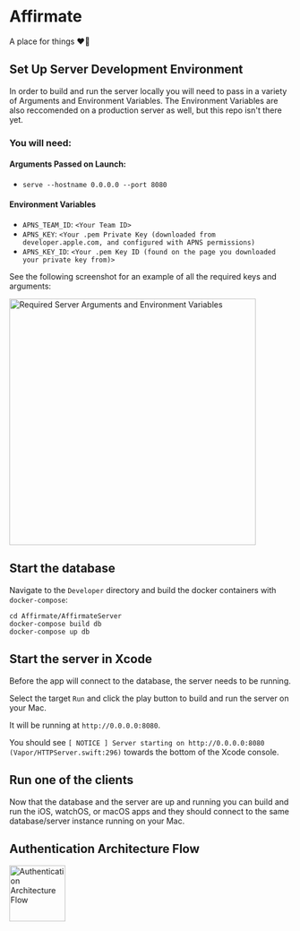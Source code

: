 # Affirmate
A place for things ❤️‍🔥

## Set Up Server Development Environment
In order to build and run the server locally you will need to pass in a variety of Arguments and Environment Variables. The Environment Variables are also reccomended on a production server as well, but this repo isn't there yet.

### You will need:
#### Arguments Passed on Launch:
 * `serve --hostname 0.0.0.0 --port 8080`
#### Environment Variables
 * `APNS_TEAM_ID`: `<Your Team ID>`
 * `APNS_KEY`: `<Your .pem Private Key (downloaded from developer.apple.com, and configured with APNS permissions)`
 * `APNS_KEY_ID`: `<Your .pem Key ID (found on the page you downloaded your private key from)>`

See the following screenshot for an example of all the required keys and arguments:

<img width="440" alt="Required Server Arguments and Environment Variables" src="https://user-images.githubusercontent.com/5713359/186994861-bea4c1af-7d36-435f-be0f-1bdc808a0a88.png">

## Start the database
Navigate to the `Developer` directory and build the docker containers with `docker-compose`:
```
cd Affirmate/AffirmateServer
docker-compose build db
docker-compose up db
```

## Start the server in Xcode
Before the app will connect to the database, the server needs to be running.

Select the target `Run` and click the play button to build and run the server on your Mac.

It will be running at `http://0.0.0.0:8080`.

You should see `[ NOTICE ] Server starting on http://0.0.0.0:8080 (Vapor/HTTPServer.swift:296)` towards the bottom of the Xcode console.

## Run one of the clients
Now that the database and the server are up and running you can build and run the iOS, watchOS, or macOS apps and they should connect to the same database/server instance running on your Mac.

## Authentication Architecture Flow
<img width="100" alt="Authentication Architecture Flow" src="https://user-images.githubusercontent.com/5713359/187051690-515e22ae-0728-4b4f-81cb-4771d5100b5d.png">
